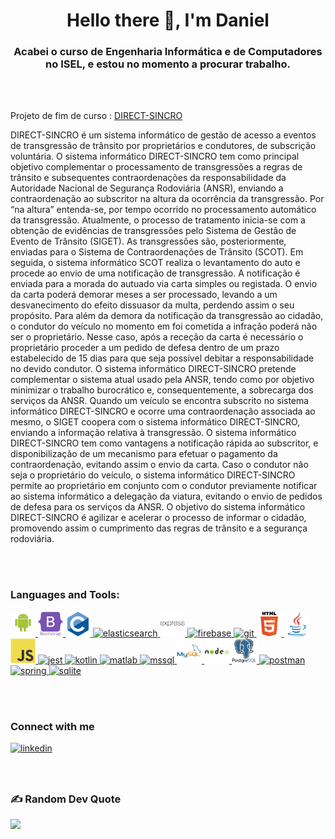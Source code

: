 <h1 align="center">Hello there 👋, I'm Daniel</h1>
<h3 align="center">
Acabei o curso de Engenharia Informática e de Computadores no ISEL, e estou no momento a procurar trabalho.</h3>
<br></br>

Projeto de fim de curso : [DIRECT-SINCRO](https://github.com/RainPumpkin/direct-sincro)

DIRECT-SINCRO é um sistema informático de gestão de acesso a eventos de transgressão de trânsito por proprietários e condutores, de subscrição voluntária.
O sistema informático DIRECT-SINCRO tem como principal objetivo complementar o processamento de transgressões a regras de trânsito e subsequentes contraordenações da responsabilidade da Autoridade Nacional de Segurança Rodoviária (ANSR), enviando a contraordenação ao subscritor na altura da ocorrência da transgressão. Por “na altura” entenda-se, por tempo ocorrido no processamento automático da transgressão.
Atualmente, o processo de tratamento inicia-se com a obtenção de evidências de transgressões pelo Sistema de Gestão de Evento de Trânsito (SIGET). As transgressões são, posteriormente, enviadas para o Sistema de Contraordenações de Trânsito (SCOT). Em seguida, o sistema informático SCOT realiza o levantamento do auto e procede ao envio de uma notificação de transgressão. A notificação é enviada para a morada do autuado via carta simples ou registada. O envio da carta poderá demorar meses a ser processado, levando a um desvanecimento do efeito dissuasor da multa, perdendo assim o seu propósito.
Para além da demora da notificação da transgressão ao cidadão, o condutor do veículo no momento em foi cometida a infração poderá não ser o proprietário. Nesse caso, após a receção da carta é necessário o proprietário proceder a um pedido de defesa dentro de um prazo estabelecido de 15 dias para que seja possível debitar a responsabilidade no devido condutor.
O sistema informático DIRECT-SINCRO pretende complementar o sistema atual usado pela ANSR, tendo como por objetivo minimizar o trabalho burocrático e, consequentemente, a sobrecarga dos serviços da ANSR. 
Quando um veículo se encontra subscrito no sistema informático DIRECT-SINCRO e ocorre uma contraordenação associada ao mesmo, o SIGET coopera com o sistema informático DIRECT-SINCRO, enviando a informação relativa à transgressão. O sistema informático DIRECT-SINCRO tem como vantagens a notificação rápida ao subscritor, e disponibilização de um mecanismo para efetuar o pagamento da contraordenação, evitando assim o envio da carta. 
Caso o condutor não seja o proprietário do veículo, o sistema informático DIRECT-SINCRO permite ao proprietário em conjunto com o condutor previamente notificar ao sistema informático a delegação da viatura, evitando o envio de pedidos de defesa para os serviços da ANSR.
O objetivo do sistema informático DIRECT-SINCRO é agilizar e acelerar o processo de informar o cidadão, promovendo assim o cumprimento das regras de trânsito e a segurança rodoviária.

<br></br>
<p align="left">
</p>

<h3 align="left">Languages and Tools:</h3>


<p align="left"> <a href="https://developer.android.com" target="_blank" rel="noreferrer"> <img src="https://raw.githubusercontent.com/devicons/devicon/master/icons/android/android-original-wordmark.svg" alt="android" width="40" height="40"/> </a> <a href="https://getbootstrap.com" target="_blank" rel="noreferrer"> <img src="https://raw.githubusercontent.com/devicons/devicon/master/icons/bootstrap/bootstrap-plain-wordmark.svg" alt="bootstrap" width="40" height="40"/> </a> <a href="https://www.cprogramming.com/" target="_blank" rel="noreferrer"> <img src="https://raw.githubusercontent.com/devicons/devicon/master/icons/c/c-original.svg" alt="c" width="40" height="40"/> </a> <a href="https://www.elastic.co" target="_blank" rel="noreferrer"> <img src="https://www.vectorlogo.zone/logos/elastic/elastic-icon.svg" alt="elasticsearch" width="40" height="40"/> </a> <a href="https://expressjs.com" target="_blank" rel="noreferrer"> <img src="https://raw.githubusercontent.com/devicons/devicon/master/icons/express/express-original-wordmark.svg" alt="express" width="40" height="40"/> </a> <a href="https://firebase.google.com/" target="_blank" rel="noreferrer"> <img src="https://www.vectorlogo.zone/logos/firebase/firebase-icon.svg" alt="firebase" width="40" height="40"/> </a> <a href="https://git-scm.com/" target="_blank" rel="noreferrer"> <img src="https://www.vectorlogo.zone/logos/git-scm/git-scm-icon.svg" alt="git" width="40" height="40"/> </a> <a href="https://www.w3.org/html/" target="_blank" rel="noreferrer"> <img src="https://raw.githubusercontent.com/devicons/devicon/master/icons/html5/html5-original-wordmark.svg" alt="html5" width="40" height="40"/> </a> <a href="https://www.java.com" target="_blank" rel="noreferrer"> <img src="https://raw.githubusercontent.com/devicons/devicon/master/icons/java/java-original.svg" alt="java" width="40" height="40"/> </a> <a href="https://developer.mozilla.org/en-US/docs/Web/JavaScript" target="_blank" rel="noreferrer"> <img src="https://raw.githubusercontent.com/devicons/devicon/master/icons/javascript/javascript-original.svg" alt="javascript" width="40" height="40"/> </a> <a href="https://jestjs.io" target="_blank" rel="noreferrer"> <img src="https://www.vectorlogo.zone/logos/jestjsio/jestjsio-icon.svg" alt="jest" width="40" height="40"/> </a> <a href="https://kotlinlang.org" target="_blank" rel="noreferrer"> <img src="https://www.vectorlogo.zone/logos/kotlinlang/kotlinlang-icon.svg" alt="kotlin" width="40" height="40"/> </a> <a href="https://www.mathworks.com/" target="_blank" rel="noreferrer"> <img src="https://upload.wikimedia.org/wikipedia/commons/2/21/Matlab_Logo.png" alt="matlab" width="40" height="40"/> </a> <a href="https://www.microsoft.com/en-us/sql-server" target="_blank" rel="noreferrer"> <img src="https://www.svgrepo.com/show/303229/microsoft-sql-server-logo.svg" alt="mssql" width="40" height="40"/> </a> <a href="https://www.mysql.com/" target="_blank" rel="noreferrer"> <img src="https://raw.githubusercontent.com/devicons/devicon/master/icons/mysql/mysql-original-wordmark.svg" alt="mysql" width="40" height="40"/> </a> <a href="https://nodejs.org" target="_blank" rel="noreferrer"> <img src="https://raw.githubusercontent.com/devicons/devicon/master/icons/nodejs/nodejs-original-wordmark.svg" alt="nodejs" width="40" height="40"/> </a> <a href="https://www.postgresql.org" target="_blank" rel="noreferrer"> <img src="https://raw.githubusercontent.com/devicons/devicon/master/icons/postgresql/postgresql-original-wordmark.svg" alt="postgresql" width="40" height="40"/> </a> <a href="https://postman.com" target="_blank" rel="noreferrer"> <img src="https://www.vectorlogo.zone/logos/getpostman/getpostman-icon.svg" alt="postman" width="40" height="40"/> </a> <a href="https://spring.io/" target="_blank" rel="noreferrer"> <img src="https://www.vectorlogo.zone/logos/springio/springio-icon.svg" alt="spring" width="40" height="40"/> </a> <a href="https://www.sqlite.org/" target="_blank" rel="noreferrer"> <img src="https://www.vectorlogo.zone/logos/sqlite/sqlite-icon.svg" alt="sqlite" width="40" height="40"/> </a> </p>
<br></br>

### Connect with me  
<div align="left">
<a href="https://www.linkedin.com/in/daniel-azevedo-8404a7112/" target="_blank">
<img src=https://img.shields.io/badge/linkedin-%231E77B5.svg?&style=for-the-badge&logo=linkedin&logoColor=white alt=linkedin style="margin-bottom: 5px;" />
</a>
</div>  
<br></br>



### ✍️ Random Dev Quote
![](https://quotes-github-readme.vercel.app/api?type=horizontal&theme=radical)


